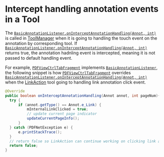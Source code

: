 # Intercept handling annotation events in a Tool

The [`BasicAnnotationListener.onInterceptAnnotationHandling(Annot, int)`]() is called in [ToolManager]() when it is going to handling the touch event on the annotation by corresponding tool. If [`BasicAnnotationListener.onInterceptAnnotationHandling(Annot, int)`]() returns true, the annotation hadnling event is intercepted, meaning it is not passed to default handling event.

For example, [`PDFViewCtrlTabFragment`](http://neon.pdftron.local:8000/www/qliu/android/api/reference/com/pdftron/pdf/controls/PdfViewCtrlTabFragment.html) implements [`BasicAnnotationListener`](http://neon.pdftron.local:8000/www/qliu/android/api/reference/com/pdftron/pdf/tools/ToolManager.BasicAnnotationListener.html), the following snippet is how [`PDFViewCtrlTabFragment`](http://neon.pdftron.local:8000/www/qliu/android/api/reference/com/pdftron/pdf/controls/PdfViewCtrlTabFragment.html) overrides [`BasicAnnotationListener.onInterceptAnnotationHandling(Annot, int)`]() when the [LinkAction](http://neon.pdftron.local:8000/www/qliu/android/api/reference/com/pdftron/pdf/tools/LinkAction.html) tool going to handling link annotation click event.

```java
@Override
public boolean onInterceptAnnotationHandling(Annot annot, int pageNum){
  try {
      if (annot.getType() == Annot.e_Link) {
          mInternalLinkClicked = true;
          // update current page indicator
          updateCurrentPageInfo();
      }
  } catch (PDFNetException e) {
      e.printStackTrace();
  }
  // return false so LinkAction can continue working on clicking link annotation.
  return false;
}
```